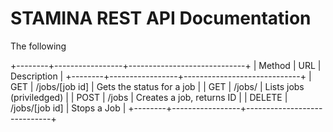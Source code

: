 # STAMINA REST API Documentation

The following

+--------+-----------------+-----------------------------+
| Method | URL             | Description                 | 
+--------+-----------------+-----------------------------+
| GET    | /jobs/[job id]  | Gets the status for a job   |
| GET    | /jobs/          | Lists jobs (priviledged)    |
| POST   | /jobs           | Creates a job, returns ID   |
| DELETE | /jobs/[job id]  | Stops a Job                 |
+--------+-----------------+-----------------------------+

